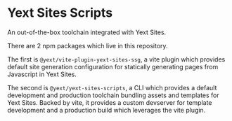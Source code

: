 # Yext Sites Scripts

An out-of-the-box toolchain integrated with Yext Sites.

There are 2 npm packages which live in this repository.

The first is `@yext/vite-plugin-yext-sites-ssg`, a vite plugin which provides default site generation configuration for statically generating pages from Javascript in Yext Sites.

The second is `@yext/yext-sites-scripts`, a CLI which provides a default development and production toolchain bundling assets and templates for Yext Sites.
Backed by vite, it provides a custom devserver for template development and a production build which leverages the vite plugin.
